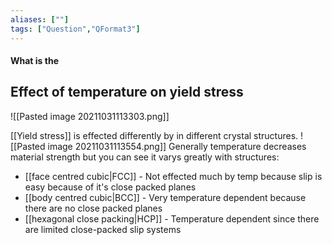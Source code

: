 ```yaml
---
aliases: [""]
tags: ["Question","QFormat3"]
---
```


#### What is the
## Effect of temperature on yield stress
![[Pasted image 20211031113303.png]]

[[Yield stress]] is effected differently by in different crystal structures.
![[Pasted image 20211031113554.png]]
Generally temperature decreases material strength but you can see it varys greatly with structures:
- [[face centred cubic|FCC]] - Not effected much by temp because slip is easy because of it's close packed planes
- [[body centred cubic|BCC]] - Very temperature dependent because there are no close packed planes
- [[hexagonal close packing|HCP]] - Temperature dependent since there are limited close-packed slip systems